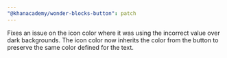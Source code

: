 ```yaml
---
"@khanacademy/wonder-blocks-button": patch
---
```


Fixes an issue on the icon color where it was using the incorrect value over dark backgrounds. The icon color now inherits the color from the button to preserve the same color defined for the text.
